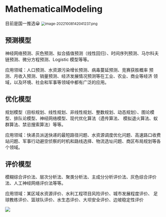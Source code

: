 # MathematicalModeling
目前是国一推选😀
<img src="https://s2.loli.net/2022/10/08/bYXwQGzNCrZ76Mv.png" alt="image-20221008142041237.png" style="zoom:80%;" />

## 预测模型
神经网络预测、灰色预测、拟合插值预测（线性回归）、时间序列预测、马尔科夫链预测、微分方程预测、Logistic 模型等等。

应用领域：人口预测、水资源污染增长预测、病毒蔓延预测、竞赛获胜概率
预测、月收入预测、销量预测、经济发展情况预测等在工业、农业、商业等经济
领域，以及环境、社会和军事等领域中都有广泛的应用。

## 优化模型
规划模型（目标规划、线性规划、非线性规划、整数规划、动态规划）、图论模型、排队论模型、神经网络模型、现代优化算法（遗传算法、
模拟退火算法、蚁群算法、禁忌搜索算法）等等。

应用领域：快递员派送快递的最短路径问题、水资源调度优化问题、高速路口收费站问题、军事行动避空侦察的时机和路线选择、物流选址问题、商区布局规划等各个领域。

## 评价模型
模糊综合评价法、层次分析法、聚类分析法、主成分分析评价法、灰色综合评价法、人工神经网络评价法等等。

应用领域：某区域水资源评价、水利工程项目风险评价、城市发展程度评价、
足球教练评价、篮球队评价、水生态评价、大坝安全评价、边坡稳定性评价

![](https://s2.loli.net/2022/07/30/DYX4PFfzlviashG.png)
